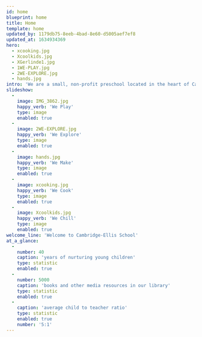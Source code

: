 ```yaml
---
id: home
blueprint: home
title: Home
template: home
updated_by: 1179db75-8eeb-4bad-8e60-d5005aef7ef8
updated_at: 1634934369
hero:
  - xcooking.jpg
  - Xcoolkids.jpg
  - XGerlinde1.jpg
  - 1WE-PLAY.jpg
  - 2WE-EXPLORE.jpg
  - hands.jpg
intro: 'We are a small, non-profit preschool located in the heart of Cambridge. Our mission is to provide a joyful, warm, and stimulating first school experience for our community''s youngest learners. Our philosophy is built upon a foundation of equity, inclusion, and above all community.'
slideshow:
  -
    image: IMG_3862.jpg
    happy_verb: 'We Play'
    type: image
    enabled: true
  -
    image: 2WE-EXPLORE.jpg
    happy_verb: 'We Explore'
    type: image
    enabled: true
  -
    image: hands.jpg
    happy_verb: 'We Make'
    type: image
    enabled: true
  -
    image: xcooking.jpg
    happy_verb: 'We Cook'
    type: image
    enabled: true
  -
    image: Xcoolkids.jpg
    happy_verb: 'We Chill'
    type: image
    enabled: true
welcome_line: 'Welcome to Cambridge-Ellis School'
at_a_glance:
  -
    number: 40
    caption: 'years of nurturing young children'
    type: statistic
    enabled: true
  -
    number: 5000
    caption: 'books and other media resources in our library'
    type: statistic
    enabled: true
  -
    caption: 'average child to teacher ratio'
    type: statistic
    enabled: true
    number: '5:1'
---
```

